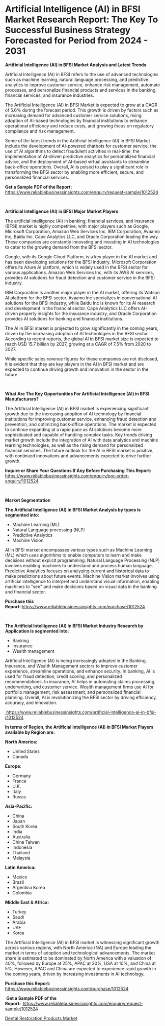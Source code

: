 <p><h1>Artificial Intelligence (AI) in BFSI Market Research Report: The Key To Successful Business Strategy Forecasted for Period from 2024 - 2031</h1></p><p><strong>Artificial Intelligence (AI) in BFSI Market Analysis and Latest Trends</strong></p>
<p><p>Artificial Intelligence (AI) in BFSI refers to the use of advanced technologies such as machine learning, natural language processing, and predictive analytics to improve customer service, enhance risk management, automate processes, and personalize financial products and services in the banking, financial services, and insurance industries.</p><p>The Artificial Intelligence (AI) in BFSI Market is expected to grow at a CAGR of 5.6% during the forecast period. This growth is driven by factors such as increasing demand for advanced customer service solutions, rising adoption of AI-based technologies by financial institutions to enhance operational efficiency and reduce costs, and growing focus on regulatory compliance and risk management.</p><p>Some of the latest trends in the Artificial Intelligence (AI) in BFSI Market include the development of AI-powered chatbots for customer service, the use of AI algorithms to detect fraudulent activities in real-time, the implementation of AI-driven predictive analytics for personalized financial advice, and the deployment of AI-based virtual assistants to streamline back-office operations. Overall, AI is poised to play a significant role in transforming the BFSI sector by enabling more efficient, secure, and personalized financial services.</p></p>
<p><strong>Get a Sample PDF of the Report:&nbsp;</strong> <a href="https://www.reliablebusinessinsights.com/enquiry/request-sample/1012524">https://www.reliablebusinessinsights.com/enquiry/request-sample/1012524</a></p>
<p>&nbsp;</p>
<p><strong>Artificial Intelligence (AI) in BFSI Major Market Players</strong></p>
<p><p>The artificial intelligence (AI) in banking, financial services, and insurance (BFSI) market is highly competitive, with major players such as Google, Microsoft Corporation, Amazon Web Services Inc, IBM Corporation, Avaamo Inc, Baidu Inc, Cape Analytics LLC, and Oracle Corporation leading the way. These companies are constantly innovating and investing in AI technologies to cater to the growing demand from the BFSI sector.</p><p>Google, with its Google Cloud Platform, is a key player in the AI market and has been developing solutions for the BFSI industry. Microsoft Corporation offers its Azure AI platform, which is widely used in the BFSI sector for various applications. Amazon Web Services Inc, with its AWS AI services, provides AI solutions for fraud detection and customer service in the BFSI industry.</p><p>IBM Corporation is another major player in the AI market, offering its Watson AI platform for the BFSI sector. Avaamo Inc specializes in conversational AI solutions for the BFSI industry, while Baidu Inc is known for its AI research and development in the financial sector. Cape Analytics LLC offers AI-driven property insights for the insurance industry, and Oracle Corporation provides AI solutions for banking and financial institutions.</p><p>The AI in BFSI market is projected to grow significantly in the coming years, driven by the increasing adoption of AI technologies in the BFSI sector. According to recent reports, the global AI in BFSI market size is expected to reach USD 15.7 billion by 2027, growing at a CAGR of 7.5% from 2020 to 2027.</p><p>While specific sales revenue figures for these companies are not disclosed, it is evident that they are key players in the AI in BFSI market and are expected to continue driving growth and innovation in the sector in the future.</p></p>
<p>&nbsp;</p>
<p><strong>What Are The Key Opportunities For Artificial Intelligence (AI) in BFSI Manufacturers?</strong></p>
<p><p>The Artificial Intelligence (AI) in BFSI market is experiencing significant growth due to the increasing adoption of AI technology by financial institutions for improving customer service, enhancing fraud detection and prevention, and optimizing back-office operations. The market is expected to continue expanding at a rapid pace as AI solutions become more sophisticated and capable of handling complex tasks. Key trends driving market growth include the integration of AI with data analytics and machine learning technologies, as well as the rising demand for personalized financial services. The future outlook for the AI in BFSI market is positive, with continued innovations and advancements expected to drive further growth.</p></p>
<p><strong>Inquire or Share Your Questions If Any Before Purchasing This Report:</strong> <a href="https://www.reliablebusinessinsights.com/enquiry/pre-order-enquiry/1012524">https://www.reliablebusinessinsights.com/enquiry/pre-order-enquiry/1012524</a></p>
<p>&nbsp;</p>
<p><strong>Market Segmentation</strong></p>
<p><strong>The Artificial Intelligence (AI) in BFSI Market Analysis by types is segmented into:</strong></p>
<p><ul><li>Machine Learning (ML)</li><li>Natural Language processing (NLP)</li><li>Predictive Analytics</li><li>Machine Vision</li></ul></p>
<p><p>AI in BFSI market encompasses various types such as Machine Learning (ML) which uses algorithms to enable computers to learn and make decisions without explicit programming. Natural Language Processing (NLP) involves enabling machines to understand and process human language. Predictive Analytics focuses on analyzing current and historical data to make predictions about future events. Machine Vision market involves using artificial intelligence to interpret and understand visual information, enabling machines to "see" and make decisions based on visual data in the banking and financial sector.</p></p>
<p><strong>Purchase this Report:&nbsp;</strong><a href="https://www.reliablebusinessinsights.com/purchase/1012524">https://www.reliablebusinessinsights.com/purchase/1012524</a></p>
<p>&nbsp;</p>
<p><strong>The Artificial Intelligence (AI) in BFSI Market Industry Research by Application is segmented into:</strong></p>
<p><ul><li>Banking</li><li>Insurance</li><li>Wealth management</li></ul></p>
<p><p>Artificial Intelligence (AI) is being increasingly adopted in the Banking, Insurance, and Wealth Management sectors to improve customer experience, streamline operations, and enhance security. In banking, AI is used for fraud detection, credit scoring, and personalized recommendations. In insurance, AI helps in automating claims processing, underwriting, and customer service. Wealth management firms use AI for portfolio management, risk assessment, and personalized financial planning. Overall, AI is revolutionizing the BFSI sector by driving efficiency, accuracy, and innovation.</p></p>
<p><a href="https://www.reliablebusinessinsights.com/artificial-intelligence-ai-in-bfsi-r1012524">&nbsp;https://www.reliablebusinessinsights.com/artificial-intelligence-ai-in-bfsi-r1012524</a></p>
<p><strong>In terms of Region, the Artificial Intelligence (AI) in BFSI Market Players available by Region are:</strong></p>
<p>
    <p> <strong> North America: </strong>
        <ul>
            <li>United States</li>
            <li>Canada</li>
        </ul>
        </p> 
    <p> <strong> Europe: </strong>
        <ul>
            <li>Germany</li>
            <li>France</li>
            <li>U.K.</li>
            <li>Italy</li>
            <li>Russia</li>
        </ul>
        </p> 
    <p> <strong> Asia-Pacific: </strong>
        <ul>
            <li>China</li>
            <li>Japan</li>
            <li>South Korea</li>
            <li>India</li>
            <li>Australia</li>
            <li>China Taiwan</li>
            <li>Indonesia</li>
            <li>Thailand</li>
            <li>Malaysia</li>
        </ul>
        </p> 
    <p> <strong> Latin America: </strong>
        <ul>
            <li>Mexico</li>
            <li>Brazil</li>
            <li>Argentina Korea</li>
            <li>Colombia</li>
        </ul>
        </p> 
    <p> <strong> Middle East & Africa: </strong>
        <ul>
            <li>Turkey</li>
            <li>Saudi</li>
            <li>Arabia</li>
            <li>UAE</li>
            <li>Korea</li>
        </ul>
    </p>
    </p>
<p><p>The Artificial Intelligence (AI) in BFSI market is witnessing significant growth across various regions, with North America (NA) and Europe leading the market in terms of adoption and technological advancements. The market share is estimated to be dominated by North America with a valuation of 40%, followed by Europe at 25%, APAC at 20%, USA at 10%, and China at 5%. However, APAC and China are expected to experience rapid growth in the coming years, driven by increasing investments in AI technology.</p></p>
<p><strong>Purchase this Report: </strong><a href="https://www.reliablebusinessinsights.com/purchase/1012524">https://www.reliablebusinessinsights.com/purchase/1012524</a></p>
<p>&nbsp;<strong>Get a Sample PDF of the Report:&nbsp;&nbsp;</strong><a href="https://www.reliablebusinessinsights.com/enquiry/request-sample/1012524">https://www.reliablebusinessinsights.com/enquiry/request-sample/1012524</a></p>
<p><strong></strong></p>
<p><p><a href="https://view.publitas.com/reportprime-1/dental-restoration-products-market-outlook-and-forecast-from-2024-to-2031/">Dental Restoration Products Market</a></p></p>